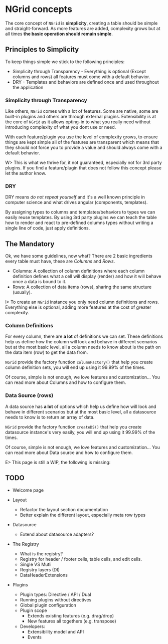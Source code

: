 # NGrid concepts

The core concept of `NGrid` is **simplicity**, creating a table should be simple and straight-forward.
As more features are added, complexity grows but at all times **the basic operation should remain simple**.

## Principles to Simplicity

To keep things simple we stick to the following principles:

- Simplicity through Transparency - Everything is optional (Except columns and rows) all features must come with a default behavior.
- DRY - Templates and behaviors are defined once and used throughout the application

### Simplicity through Transparency

Like others, `NGrid` comes with a lot of features. Some are native, some are built-in plugins and others are through external plugins. Extensibility
is at the core of `NGrid` as it allows opting-in to what you really need without introducing complexity of what you dont use or need.

With each feature/plugin you use the level of complexity grows, to ensure things are kept simple all of the features are transparent which means that they
should not force you to provide a value and should always come with a default behavior.

W> This is what we thrive for, it not guaranteed, especially not for 3rd party plugins. If you find a feature/plugin that does not follow this concept
please let the author know.

### DRY

DRY means *do not repeat yourself* and it's a well known principle in computer science and what drives angular (components, templates).

By assigning types to columns and templates/behaviors to types we can easily reuse templates. By using 3rd party plugins we can teach the table how to
render and react to pre-defined columns types without writing a single line of code, just apply definitions.

## The Mandatory

Ok, we have some guidelines, now what? There are 2 basic ingredients every table must have, these are *Columns* and *Rows*.  

- Columns: A collection of column definitions where each column definition defines what a cell will display (render) and how it will behave once a data is bound to it.
- Rows: A collection of data items (rows), sharing the same structure (usually).

I> To create an `NGrid` instance you only need column definitions and rows. Everything else is optional, adding more features at the cost of greater complexity.

### Column Definitions

For every column, there are **a lot** of definitions we can set. These definitions help us define how the column will look and behave in different scenarios but at the most basic level, all a column needs to know about is the path on the data item (row) to get the data from.

`NGrid` provide the factory function `columnFactory()` that help you create column definition sets, you will end up using it 99.99% of the times.

<p>Of course, simple is not enough, we love features and customization... You can read more about <a [routerLink]="['./', 'column-quickthrough']">Columns</a> and how to configure them.</p>

### Data Source (rows)

A data source has **a lot** of options which help us define how will look and behave in different scenarios but at the most basic level, all a
datasource needs to know is to return an array of data.

`NGrid` provide the factory function `createDS()` that help you create datasource instance's very easily, you will end up using it 99.99% of the times.

<p>Of course, simple is not enough, we love features and customization... You can read more about <a [routerLink]="['./', 'datasource-quickthrough']">Data source</a> and how to configure them.</p>

E> This page is still a WIP, the following is missing:

## TODO

- Welcome page

- Layout
  - Refactor the layout section documentation
  - Better explain the different layout, especially meta row types

- Datasource
  - Extend about datasource adapters?

- The Registry
  - What is the registry?
  - Registry for header / footer cells, table cells, and edit cells.
  - Single VS Mutli
  - Registry layers (DI)
  - DataHeaderExtensions

- Plugins
  - Plugin types: Directive / API / Dual
  - Running plugins without directives
  - Global plugin configuration
  - Plugin scope
    - Extends existing features (e.g. drag/drop)
    - New features all togethers (e.g. transpose)
  - Developers:
    - Extensibility model and API
    - Events
